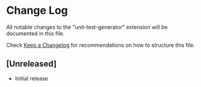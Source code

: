 # Change Log
All notable changes to the "unit-test-generator" extension will be documented in this file.

Check [Keep a Changelog](http://keepachangelog.com/) for recommendations on how to structure this file.

## [Unreleased]
- Initial release